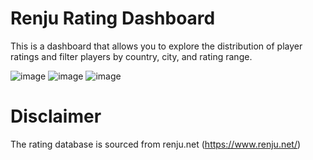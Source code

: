 # Renju Rating Dashboard
This is a dashboard that allows you to explore the distribution of player ratings and filter players by country, city, and rating range.

![image](https://github.com/user-attachments/assets/88e6a66e-8965-4430-a0e5-8a54f8c9e348)
![image](https://github.com/user-attachments/assets/e2a58006-e8f8-4cc9-90aa-694b956895bf)
![image](https://github.com/user-attachments/assets/39fa9b65-4502-4199-bec2-f91fbe24715f)

# Disclaimer
The rating database is sourced from renju.net (https://www.renju.net/)

